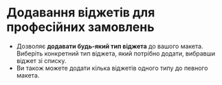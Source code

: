 # **Додавання віджетів для професійних замовлень**

- Дозволяє **додавати будь-який тип віджета** до вашого макета. Виберіть конкретний тип віджета, який потрібно додати, вибравши віджет зі списку.
- Ви також можете додати кілька віджетів одного типу до певного макета.

